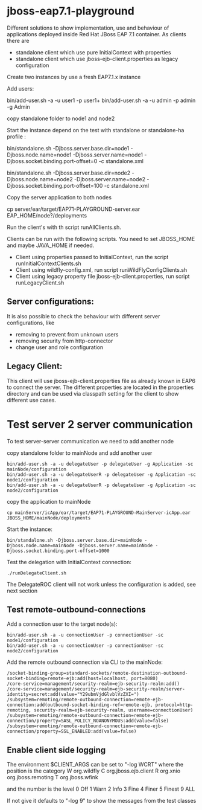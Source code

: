 # jboss-eap7.1-playground
Different solutions to show implementation, use and behaviour of applications deployed inside Red Hat JBoss EAP 7.1 container.
As clients there are 

- standalone client which use pure InitialContext with properties
- standalone client which use jboss-ejb-client.properties as legacy configuration



Create two instances by use a fresh EAP7.1.x instance

Add users:

   bin/add-user.sh -a -u user1 -p user1+
   bin/add-user.sh -a -u admin -p admin -g Admin


copy standalone folder to node1 and node2

Start the instance  depend on the test with standalone or standalone-ha profile :

   bin/standalone.sh -Djboss.server.base.dir=node1 -Djboss.node.name=node1 -Djboss.server.name=node1 -Djboss.socket.binding.port-offset=0 -c standalone.xml

   bin/standalone.sh -Djboss.server.base.dir=node2 -Djboss.node.name=node2 -Djboss.server.name=node2 -Djboss.socket.binding.port-offset=100 -c standalone.xml

Copy the server application to both nodes

   cp server/ear/target/EAP71-PLAYGROUND-server.ear EAP_HOME/node?/deployments


Run the client's with th script runAllClients.sh.

Clients can be run with the following scripts.
You need to set JBOSS_HOME and maybe JAVA_HOME if needed.

   - Client using properties passed to InitialContext, run the script runInitialContextClients.sh
   - Client using wildfly-config.xml, run script runWildFlyConfigClients.sh
   - Client using legacy property file jboss-ejb-client.properties, run script runLegacyClient.sh



Server configurations:
-----------------------
It is also possible to check the behaviour with different server configurations, like 
- removing <local> to prevent from unknown users
- removing security from http-connector
- change user and role configuration

Legacy Client:
---------------
This client will use jboss-ejb-client.properties file as already known in EAP6 to connect the server.
The different properties are located in the properties directory and can be used via classpath setting for the client to show different use cases.



Test server 2 server communication
==================================

To test server-server communication we need to add another node

copy standalone folder to mainNode and add another user

    bin/add-user.sh -a -u delegateUser -p delegateUser -g Application -sc mainNode/configuration
    bin/add-user.sh -a -u delegateUserR -p delegateUser -g Application -sc node1/configuration
    bin/add-user.sh -a -u delegateUserR -p delegateUser -g Application -sc node2/configuration

copy the application to mainNode

    cp mainServer/icApp/ear/target/EAP71-PLAYGROUND-MainServer-icApp.ear JBOSS_HOME/mainNode/deployments

Start the instance:

    bin/standalone.sh -Djboss.server.base.dir=mainNode -Djboss.node.name=mainNode -Djboss.server.name=mainNode -Djboss.socket.binding.port-offset=1000

Test the delegation with InitialContext connection:

    ./runDelegateClient.sh

The DelegateROC client will not work unless the configuration is added, see next section



Test remote-outbound-connections
-------------------------------

Add a connection user to the target node(s):

    bin/add-user.sh -a -u connectionUser -p connectionUser -sc node1/configuration
    bin/add-user.sh -a -u connectionUser -p connectionUser -sc node2/configuration

Add the remote outbound connection via CLI to the mainNode:

    /socket-binding-group=standard-sockets/remote-destination-outbound-socket-binding=remote-ejb:add(host=localhost, port=8080)
    /core-service=management/security-realm=ejb-security-realm:add()
    /core-service=management/security-realm=ejb-security-realm/server-identity=secret:add(value="Y29ubmVjdGlvblVzZXI=")
    /subsystem=remoting/remote-outbound-connection=remote-ejb-connection:add(outbound-socket-binding-ref=remote-ejb, protocol=http-remoting, security-realm=ejb-security-realm, username=connectionUser)
    /subsystem=remoting/remote-outbound-connection=remote-ejb-connection/property=SASL_POLICY_NOANONYMOUS:add(value=false)
    /subsystem=remoting/remote-outbound-connection=remote-ejb-connection/property=SSL_ENABLED:add(value=false)


Enable client side logging
---------------------------

The environment $CLIENT_ARGS can be set to "-log WCRT"
where the position is the category
  W  org.wildfly
  C  org.jboss.ejb.client
  R  org.xnio org.jboss.remoting
  T  org.jboss.wfink

and the number is the level
  0  Off
  1  Warn
  2 Info
  3 Fine
  4 Finer
  5 Finest
  9 ALL

If not give it defaults to "-log 9" to show the messages from the test classes
